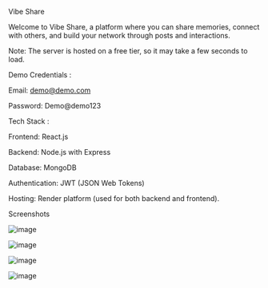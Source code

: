 Vibe Share

Welcome to Vibe Share, a platform where you can share memories, connect with others, and build your network through posts and interactions.

Note: The server is hosted on a free tier, so it may take a few seconds to load.

Demo Credentials :

Email: demo@demo.com

Password: Demo@demo123


Tech Stack :

Frontend: React.js

Backend: Node.js with Express

Database: MongoDB

Authentication: JWT (JSON Web Tokens)

Hosting: Render platform (used for both backend and frontend).

Screenshots

![image](https://github.com/user-attachments/assets/e2b7329f-1d62-43a4-8336-a9982364d6ff)


![image](https://github.com/user-attachments/assets/a9fa7ec7-1912-45db-9117-857e07874cf4)


![image](https://github.com/user-attachments/assets/c1b0355c-30f7-47ea-ba68-9a4f00d21d35)


![image](https://github.com/user-attachments/assets/6f21b27f-e144-4bf9-a24e-5ab2a098c14f)





